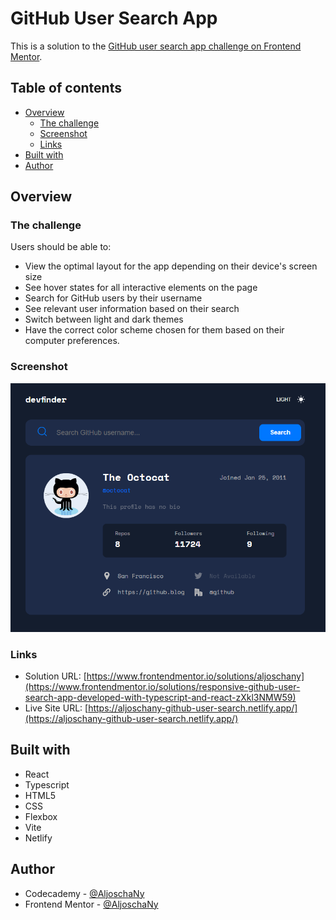 # GitHub User Search App

This is a solution to the [GitHub user search app challenge on Frontend Mentor](https://www.frontendmentor.io/challenges/github-user-search-app-Q09YOgaH6).

## Table of contents

- [Overview](#overview)
  - [The challenge](#the-challenge)
  - [Screenshot](#screenshot)
  - [Links](#links)
- [Built with](#built-with)
- [Author](#author)

## Overview

### The challenge

Users should be able to:

- View the optimal layout for the app depending on their device's screen size
- See hover states for all interactive elements on the page
- Search for GitHub users by their username
- See relevant user information based on their search
- Switch between light and dark themes
- Have the correct color scheme chosen for them based on their computer preferences.

### Screenshot

![screenshot of app](/public/screenshot-github-user-search.png)

### Links

- Solution URL: [https://www.frontendmentor.io/solutions/aljoschany](https://www.frontendmentor.io/solutions/responsive-github-user-search-app-developed-with-typescript-and-react-zXkl3NMW59)
- Live Site URL: [https://aljoschany-github-user-search.netlify.app/](https://aljoschany-github-user-search.netlify.app/)

## Built with

- React
- Typescript
- HTML5
- CSS
- Flexbox
- Vite
- Netlify

## Author

- Codecademy - [@AljoschaNy](https://www.codecademy.com/profiles/AljoschaNy)
- Frontend Mentor - [@AljoschaNy](https://www.frontendmentor.io/profile/AljoschaNy)
